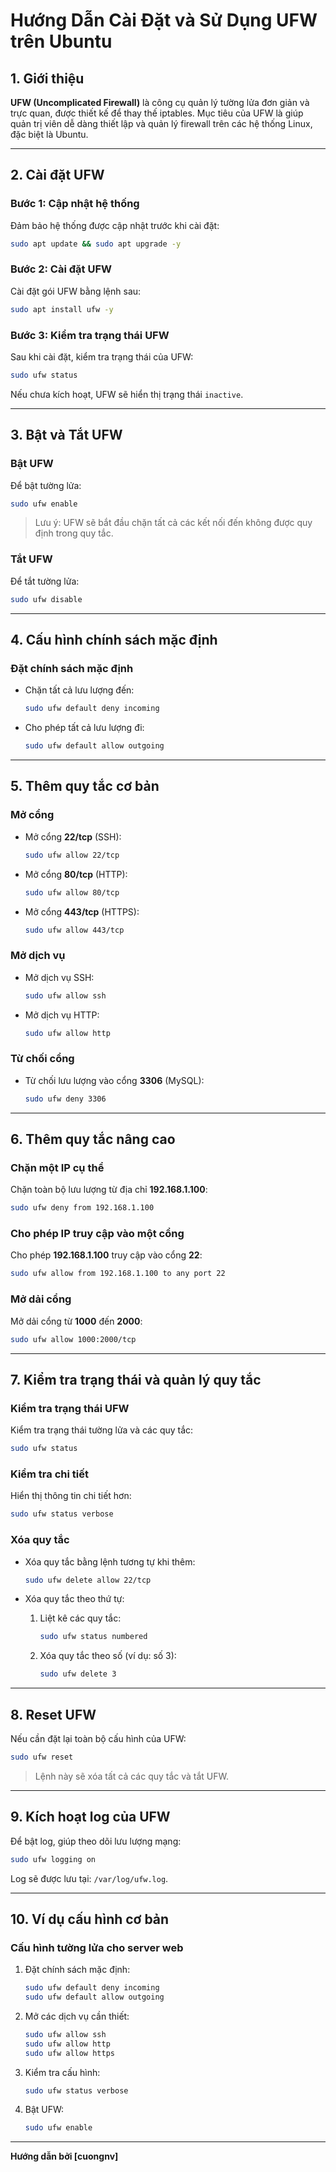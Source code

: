 
# Hướng Dẫn Cài Đặt và Sử Dụng UFW trên Ubuntu

## 1. Giới thiệu
**UFW (Uncomplicated Firewall)** là công cụ quản lý tường lửa đơn giản và trực quan, được thiết kế để thay thế iptables. Mục tiêu của UFW là giúp quản trị viên dễ dàng thiết lập và quản lý firewall trên các hệ thống Linux, đặc biệt là Ubuntu.

---

## 2. Cài đặt UFW

### **Bước 1: Cập nhật hệ thống**
Đảm bảo hệ thống được cập nhật trước khi cài đặt:
```bash
sudo apt update && sudo apt upgrade -y
```

### **Bước 2: Cài đặt UFW**
Cài đặt gói UFW bằng lệnh sau:
```bash
sudo apt install ufw -y
```

### **Bước 3: Kiểm tra trạng thái UFW**
Sau khi cài đặt, kiểm tra trạng thái của UFW:
```bash
sudo ufw status
```
Nếu chưa kích hoạt, UFW sẽ hiển thị trạng thái `inactive`.

---

## 3. Bật và Tắt UFW

### **Bật UFW**
Để bật tường lửa:
```bash
sudo ufw enable
```
> Lưu ý: UFW sẽ bắt đầu chặn tất cả các kết nối đến không được quy định trong quy tắc.

### **Tắt UFW**
Để tắt tường lửa:
```bash
sudo ufw disable
```

---

## 4. Cấu hình chính sách mặc định

### **Đặt chính sách mặc định**
- Chặn tất cả lưu lượng đến:
    ```bash
    sudo ufw default deny incoming
    ```

- Cho phép tất cả lưu lượng đi:
    ```bash
    sudo ufw default allow outgoing
    ```

---

## 5. Thêm quy tắc cơ bản

### **Mở cổng**
- Mở cổng **22/tcp** (SSH):
    ```bash
    sudo ufw allow 22/tcp
    ```

- Mở cổng **80/tcp** (HTTP):
    ```bash
    sudo ufw allow 80/tcp
    ```

- Mở cổng **443/tcp** (HTTPS):
    ```bash
    sudo ufw allow 443/tcp
    ```

### **Mở dịch vụ**
- Mở dịch vụ SSH:
    ```bash
    sudo ufw allow ssh
    ```

- Mở dịch vụ HTTP:
    ```bash
    sudo ufw allow http
    ```

### **Từ chối cổng**
- Từ chối lưu lượng vào cổng **3306** (MySQL):
    ```bash
    sudo ufw deny 3306
    ```

---

## 6. Thêm quy tắc nâng cao

### **Chặn một IP cụ thể**
Chặn toàn bộ lưu lượng từ địa chỉ **192.168.1.100**:
```bash
sudo ufw deny from 192.168.1.100
```

### **Cho phép IP truy cập vào một cổng**
Cho phép **192.168.1.100** truy cập vào cổng **22**:
```bash
sudo ufw allow from 192.168.1.100 to any port 22
```

### **Mở dải cổng**
Mở dải cổng từ **1000** đến **2000**:
```bash
sudo ufw allow 1000:2000/tcp
```

---

## 7. Kiểm tra trạng thái và quản lý quy tắc

### **Kiểm tra trạng thái UFW**
Kiểm tra trạng thái tường lửa và các quy tắc:
```bash
sudo ufw status
```

### **Kiểm tra chi tiết**
Hiển thị thông tin chi tiết hơn:
```bash
sudo ufw status verbose
```

### **Xóa quy tắc**
- Xóa quy tắc bằng lệnh tương tự khi thêm:
    ```bash
    sudo ufw delete allow 22/tcp
    ```

- Xóa quy tắc theo thứ tự:
    1. Liệt kê các quy tắc:
        ```bash
        sudo ufw status numbered
        ```
    2. Xóa quy tắc theo số (ví dụ: số 3):
        ```bash
        sudo ufw delete 3
        ```

---

## 8. Reset UFW

Nếu cần đặt lại toàn bộ cấu hình của UFW:
```bash
sudo ufw reset
```
> Lệnh này sẽ xóa tất cả các quy tắc và tắt UFW.

---

## 9. Kích hoạt log của UFW
Để bật log, giúp theo dõi lưu lượng mạng:
```bash
sudo ufw logging on
```
Log sẽ được lưu tại: `/var/log/ufw.log`.

---

## 10. Ví dụ cấu hình cơ bản

### **Cấu hình tường lửa cho server web**
1. Đặt chính sách mặc định:
    ```bash
    sudo ufw default deny incoming
    sudo ufw default allow outgoing
    ```

2. Mở các dịch vụ cần thiết:
    ```bash
    sudo ufw allow ssh
    sudo ufw allow http
    sudo ufw allow https
    ```

3. Kiểm tra cấu hình:
    ```bash
    sudo ufw status verbose
    ```

4. Bật UFW:
    ```bash
    sudo ufw enable
    ```

---

**Hướng dẫn bởi [cuongnv]**
